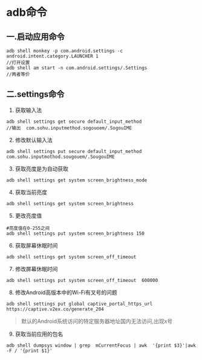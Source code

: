 # adb命令

## 一.启动应用命令

```shell
adb shell monkey -p com.android.settings -c android.intent.category.LAUNCHER 1
//打开设置
adb shell am start -n com.android.settings/.Settings
//两者等价
```

## 二.settings命令

1. 获取输入法

```shell
adb shell settings get secure default_input_method
//输出  com.sohu.inputmethod.sogouoem/.SogouIME  
```

2. 修改默认输入法

```shell
adb shell settings put secure default_input_method    com.sohu.inputmothod.sougouem/.SougouIME
```

3. 获取亮度是为自动获取

```shell
adb shell settings get system screen_brightness_mode
```

4. 获取当前亮度

```shell
adb shell settings get system screen_brightness
```

5. 更改亮度值

```shell
#亮度值在0-255之间
adb shell settings put system screen_brightness 150
```

6. 获取屏幕休眠时间

```shell
adb shell settings get system screen_off_timeout
```

7. 修改屏幕休眠时间

```shell
adb shell settings put system screen_off_timeout  600000
```

8. 修改Android高版本中的Wi-Fi有叉号的问题

```shell
adb shell settings put global captive_portal_https_url https://captive.v2ex.co/generate_204
```

> 默认的Android系统访问的特定服务器地址国内无法访问,出现x号

9. 获取当前应用的包名

```shell
adb shell dumpsys window | grep  mCurrentFocus | awk  '{print $3}'|awk -F / '{print $1}'
```